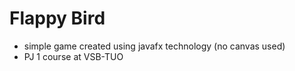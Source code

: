 # Flappy Bird
- simple game created using javafx technology (no canvas used)
- PJ 1 course at VSB-TUO
